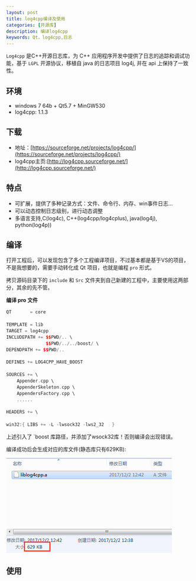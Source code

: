 ```yaml
---
layout: post
title: log4cpp编译及使用
categories: [开源库]
description: 编译log4cpp
keywords: Qt，log4cpp,日志
---
```


`Log4cpp` 是C++开源日志库，为 C++ 应用程序开发中提供了日志的追踪和调试功能，基于 `LGPL` 开源协议，移植自 java 的日志项目 log4j, 并在 api 上保持了一致性。

## 环境

- windows 7 64b + Qt5.7 + MinGW530
- log4cpp: 1.1.3

## 下载

- 地址：[https://sourceforge.net/projects/log4cpp/](https://sourceforge.net/projects/log4cpp/)
- log4cpp主页:[http://log4cpp.sourceforge.net/](http://log4cpp.sourceforge.net/)

## 特点
- 可扩展，提供了多种记录方式：文件、命令行、内存、win事件日志...
- 可以动态控制日志级别，进行动态调整
- 多语言支持,C(log4c), C++(log4cpp/log4cplus), java(log4j), python(log4p))


## 编译

打开工程后，可以发现包含了多个工程编译项目，不过基本都是基于VS的项目，不是我想要的，需要手动转化成 Qt 项目，也就是编程 `pro` 形式。


拷贝源码目录下的 `include` 和 `Src` 文件夹到自己新建的工程中，主要使用这两部分，其余的先不管。

**编译 pro 文件**

```C++
QT       = core

TEMPLATE = lib
TARGET = log4cpp
INCLUDEPATH += $$PWD/.. \
               $$PWD/../../boost/ \
DEPENDPATH += $$PWD/..

DEFINES += LOG4CPP_HAVE_BOOST

SOURCES += \
	Appender.cpp \
	AppenderSkeleton.cpp \
	AppendersFactory.cpp \
	......

HEADERS += \

win32:{	LIBS += -L -lwsock32 -lws2_32	}

```
上述引入了 `boost 库路径，并添加了wsock32库！否则编译会出现错误。

编译成功后会生成对应的库文件(静态库只有629KB):

![](/res/img/blog/3rdparty/log4cpp_lib.png)


## 使用